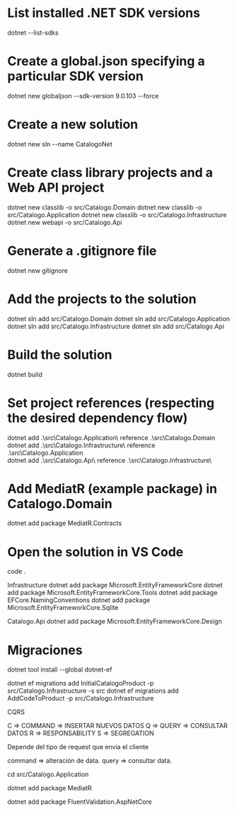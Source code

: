 # List installed .NET SDK versions
dotnet --list-sdks

# Create a global.json specifying a particular SDK version
dotnet new globaljson --sdk-version 9.0.103 --force

# Create a new solution
dotnet new sln --name CatalogoNet

# Create class library projects and a Web API project
dotnet new classlib -o src/Catalogo.Domain
dotnet new classlib -o src/Catalogo.Application
dotnet new classlib -o src/Catalogo.Infrastructure
dotnet new webapi   -o src/Catalogo.Api

# Generate a .gitignore file
dotnet new gitignore

# Add the projects to the solution
dotnet sln add src/Catalogo.Domain
dotnet sln add src/Catalogo.Application
dotnet sln add src/Catalogo.Infrastructure
dotnet sln add src/Catalogo.Api

# Build the solution
dotnet build

# Set project references (respecting the desired dependency flow)
dotnet add .\src\Catalogo.Application\ reference .\src\Catalogo.Domain\
dotnet add .\src\Catalogo.Infrastructure\ reference .\src\Catalogo.Application\
dotnet add .\src\Catalogo.Api\ reference .\src\Catalogo.Infrastructure\

# Add MediatR (example package) in Catalogo.Domain
dotnet add package MediatR.Contracts

# Open the solution in VS Code
code .

Infrastructure
dotnet add package Microsoft.EntityFrameworkCore
dotnet add package Microsoft.EntityFrameworkCore.Tools
dotnet add package EFCore.NamingConventions
dotnet add package Microsoft.EntityFrameworkCore.Sqlite

Catalogo.Api
dotnet add package Microsoft.EntityFrameworkCore.Design

# Migraciones
dotnet tool install --global dotnet-ef

dotnet ef migrations add InitialCatalogoProduct -p src/Catalogo.Infrastructure -s src
dotnet ef migrations add AddCodeToProduct -p src/Catalogo.Infrastructure

CQRS

C => COMMAND => INSERTAR NUEVOS DATOS
Q => QUERY => CONSULTAR DATOS
R => RESPONSABILITY
S => SEGREGATION

Depende del tipo de request que envia el cliente 

command => alteración de data.
query => consultar data.

cd src/Catalogo.Application

dotnet add package MediatR

dotnet add package FluentValidation.AspNetCore


